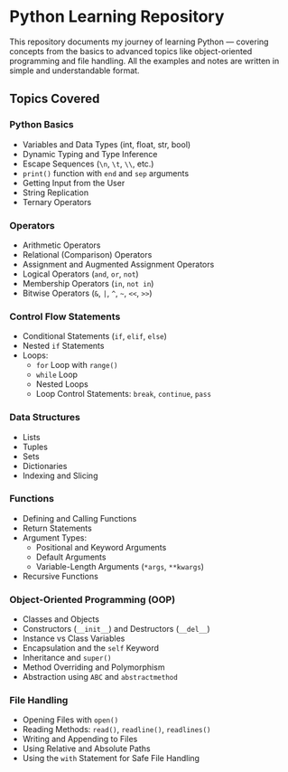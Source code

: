 # Python Learning Repository

This repository documents my journey of learning Python — covering concepts from the basics to advanced topics like object-oriented programming and file handling. All the examples and notes are written in simple and understandable format.

## Topics Covered

### Python Basics
- Variables and Data Types (int, float, str, bool)
- Dynamic Typing and Type Inference
- Escape Sequences (`\n`, `\t`, `\\`, etc.)
- `print()` function with `end` and `sep` arguments
- Getting Input from the User
- String Replication
- Ternary Operators

### Operators
- Arithmetic Operators
- Relational (Comparison) Operators
- Assignment and Augmented Assignment Operators
- Logical Operators (`and`, `or`, `not`)
- Membership Operators (`in`, `not in`)
- Bitwise Operators (`&`, `|`, `^`, `~`, `<<`, `>>`)

### Control Flow Statements
- Conditional Statements (`if`, `elif`, `else`)
- Nested `if` Statements
- Loops:
  - `for` Loop with `range()`
  - `while` Loop
  - Nested Loops
  - Loop Control Statements: `break`, `continue`, `pass`

### Data Structures
- Lists
- Tuples
- Sets
- Dictionaries
- Indexing and Slicing

### Functions
- Defining and Calling Functions
- Return Statements
- Argument Types:
  - Positional and Keyword Arguments
  - Default Arguments
  - Variable-Length Arguments (`*args`, `**kwargs`)
- Recursive Functions

### Object-Oriented Programming (OOP)
- Classes and Objects
- Constructors (`__init__`) and Destructors (`__del__`)
- Instance vs Class Variables
- Encapsulation and the `self` Keyword
- Inheritance and `super()`
- Method Overriding and Polymorphism
- Abstraction using `ABC` and `abstractmethod`

### File Handling
- Opening Files with `open()`
- Reading Methods: `read()`, `readline()`, `readlines()`
- Writing and Appending to Files
- Using Relative and Absolute Paths
- Using the `with` Statement for Safe File Handling
